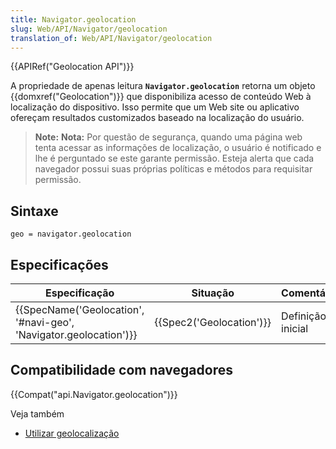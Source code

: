 ```yaml
---
title: Navigator.geolocation
slug: Web/API/Navigator/geolocation
translation_of: Web/API/Navigator/geolocation
---
```

{{APIRef("Geolocation API")}}

A propriedade de apenas leitura **`Navigator.geolocation`** retorna um objeto {{domxref("Geolocation")}} que disponibiliza acesso de conteúdo Web à localização do dispositivo. Isso permite que um Web site ou aplicativo ofereçam resultados customizados baseado na localização do usuário.

> **Note:** **Nota:** Por questão de segurança, quando uma página web tenta acessar as informações de localização, o usuário é notificado e lhe é perguntado se este garante permissão. Esteja alerta que cada navegador possui suas próprias políticas e métodos para requisitar permissão.

## Sintaxe

    geo = navigator.geolocation

## Especificações

| Especificação                                                                            | Situação                         | Comentário        |
| ---------------------------------------------------------------------------------------- | -------------------------------- | ----------------- |
| {{SpecName('Geolocation', '#navi-geo', 'Navigator.geolocation')}} | {{Spec2('Geolocation')}} | Definição inicial |

## Compatibilidade com navegadores

{{Compat("api.Navigator.geolocation")}}

Veja também

- [Utilizar geolocalização](/pt-BR/docs/WebAPI/Using_geolocation)
